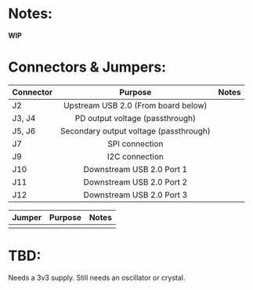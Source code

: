 # Notes:

**WIP**

# Connectors & Jumpers:

| Connector | Purpose                                | Notes                                      |
| --------- |:--------------------------------------:| -------------------------------------------|
| J2        | Upstream USB 2.0 (From board below)    |                                            |
| J3, J4    | PD output voltage (passthrough)        |                                            |
| J5, J6    | Secondary output voltage (passthrough) |                                            |
| J7        | SPI connection                         |                                            |
| J9        | I2C connection                         |                                            |
| J10       | Downstream USB 2.0 Port 1              |                                            |
| J11       | Downstream USB 2.0 Port 2              |                                            |
| J12       | Downstream USB 2.0 Port 3              |                                            |

| Jumper    | Purpose                                | Notes                                      |
| --------- |:--------------------------------------:| -------------------------------------------|
|           |                                        |                                            |

# TBD:

Needs a 3v3 supply.
Still needs an oscillator or crystal.

